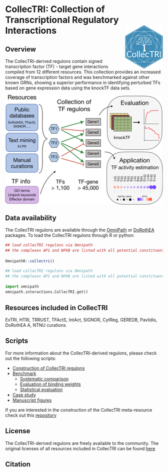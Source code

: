 # CollecTRI: **Collec**tion of **T**ranscriptional **R**egulatory **I**nteractions <img src="man/figures/CollecTRI_logo.png" align="right" width="120" />

<!-- badges: start -->
<!-- badges: end -->

## Overview
The CollecTRI-derived regulons contain signed transcription factor (TF) - target gene 
interactions compiled from 12 different resources. This collection provides 
an increased coverage of transcription factors and was benchmarked against 
other known GRNs, showing a superior performance in identifying perturbed TFs 
based on gene expression data using the knockTF data sets.

<p align="center" width="100%">
<img src="man/figures/overview.png" align="center" width="550">
</p>

## Data availability 
The CollecTRI regulons are available through the [OmniPath](https://omnipathdb.org/) or [DoRothEA](https://saezlab.github.io/dorothea/) packages.
To load the CollecTRI regulons through R or python:
```r
## load collecTRI regulons via Omnipath
## the complexes AP1 and NFKB are listed with all potential constituents

OmnipathR::collectri()
```

```python
## load collecTRI regulons via Omnipath
## the complexes AP1 and NFKB are listed with all potential constituents

import omnipath
omnipath.interactions.CollecTRI.get()
```

## Resources included in CollecTRI
ExTRI, HTRI, TRRUST, TFActS, IntAct, SIGNOR, CytReg, GEREDB, Pavlidis, DoRothEA A, NTNU curations

## Scripts
For more information about the CollecTRI-derived regulons, please check out the following scripts:

- [Construction of CollecTRI regulons](https://github.com/saezlab/CollecTRI/tree/main/scripts/CollecTRI)
- [Benchmark](https://github.com/saezlab/CollecTRI/tree/main/scripts/benchmark)
  - [Systematic comparison](https://github.com/saezlab/CollecTRI/blob/main/scripts/benchmark/02_benchmark.ipynb)
  - [Evaluation of binding weights](https://github.com/saezlab/CollecTRI/blob/main/scripts/benchmark/03_benchmark_weights.ipynb)
  - [Statistical evaluation](https://github.com/saezlab/CollecTRI/blob/main/scripts/benchmark/05_statistics.R)
- [Case study](https://github.com/saezlab/CollecTRI/blob/main/scripts/casestudy/case_study.R)
- [Manuscript figures](https://github.com/saezlab/CollecTRI/blob/main/scripts/figures/figures_manuscript.R)

If you are interested in the construction of the CollecTRI meta-resource check
out this [repository](https://github.com/Rbbt-Workflows/ExTRI)

## License
The CollecTRI-derived regulons are freely available to the community. The original licenses of all 
resources included in CollecTRI can be found [here](https://github.com/saezlab/pypath/blob/master/pypath/resources/data/resources.json)


## Citation
> 
